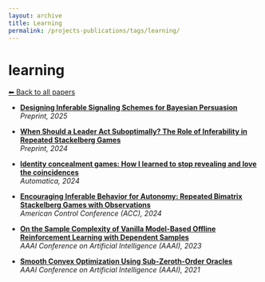```yaml
---
layout: archive
title: Learning
permalink: /projects-publications/tags/learning/
---
```


# learning
[⬅ Back to all papers](../papers.md)

- **[Designing Inferable Signaling Schemes for Bayesian Persuasion](../papers.md)**  
  *Preprint, 2025*

- **[When Should a Leader Act Suboptimally? The Role of Inferability in Repeated Stackelberg Games](../papers.md)**  
  *Preprint, 2024*

- **[Identity concealment games: How I learned to stop revealing and love the coincidences](../papers.md)**  
  *Automatica, 2024*

- **[Encouraging Inferable Behavior for Autonomy: Repeated Bimatrix Stackelberg Games with Observations](../papers.md)**  
  *American Control Conference (ACC), 2024*

- **[On the Sample Complexity of Vanilla Model-Based Offline Reinforcement Learning with Dependent Samples](../papers.md)**  
  *AAAI Conference on Artificial Intelligence (AAAI), 2023*

- **[Smooth Convex Optimization Using Sub-Zeroth-Order Oracles](../papers.md)**  
  *AAAI Conference on Artificial Intelligence (AAAI), 2021*